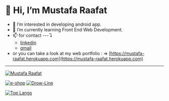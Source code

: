# 👋 Hi, I’m Mustafa Raafat
- 👀 I’m interested in developing android app.
- 🌱 I’m currently learning Front End Web Development.
- 📫 for contact ---↴  
  * [linkedin](https://www.linkedin.com/in/mustafa-raafat-hussein-276b42183)
  * [gmail](mailto:mustafa.raft2@gmail.com)
- or you can take a look at my web portfolio : ⇒ [https://mustafa-raafat.herokuapp.com](https://mustafa-raafat.herokuapp.com)  

---

[![Mustafa Raafat](https://github-readme-stats.vercel.app/api?username=MustafaRaafat&count_private=true&theme=jolly&hide_border=true&hide=contribs,prs,issues,stars&show_icons=true "Mustafa Raafat")](https://github.com/MustafaRaafat)


[![e-shop](https://github-readme-stats.vercel.app/api/pin/?username=MustafaRaafat&repo=the-e-shop&show_owner=true&theme=jolly&hide_border=true "e-shop")](https://github.com/MustafaRaafat/The-e-shop) 
[![Drow-Line](https://github-readme-stats.vercel.app/api/pin/?username=MustafaRaafat&repo=Edvora&show_owner=true&theme=jolly&hide_border=true "Edvora")](https://github.com/MustafaRaafat/Edvora)


[![Top Langs](https://github-readme-stats.vercel.app/api/top-langs/?username=MustafaRaafat&layout=compact&langs_count=4&theme=jolly&hide_border=true)](https://github.com/MustafaRaafat)

<!--- 💞️ I’m looking to collaborate on ...--->
